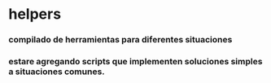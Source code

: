 # helpers
### compilado de herramientas para diferentes situaciones

### estare agregando scripts que implementen soluciones simples a situaciones comunes.
